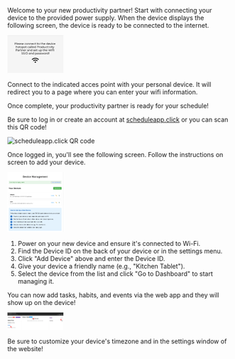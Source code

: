 Welcome to your new productivity partner!
Start with connecting your device to the provided power supply.
When the device displays the following screen, the device is ready to be connected to the internet.

<img src="wifiConnect.png" alt="wifi connection screen" style="width:25%; height:auto;">

Connect to the indicated acces point with your personal device. It will redirect you to a page where you can enter your wifi information.

Once complete, your productivity partner is ready for your schedule!

Be sure to log in or create an account at [scheduleapp.click](scheduleapp.click) or you can scan this QR code! 

<img src="scheduleapp_click.jpg" alt="scheduleapp.click QR code" style="width:25%; height:auto;">

Once logged in, you'll see the following screen. Follow the instructions on screen to add your device. 

<img src="web_devices.png" alt="Device setup on webpage" style="width:25%; height:auto;">

1. Power on your new device and ensure it's connected to Wi-Fi.
2. Find the Device ID on the back of your device or in the settings menu.
3.  Click "Add Device" above and enter the Device ID.
4. Give your device a friendly name (e.g., "Kitchen Tablet").
5.  Select the device from the list and click "Go to Dashboard" to start managing it.

You can now add tasks, habits, and events via the web app and they will show up on the device!

<img src="add.png" alt="add tasks, events, or habits" style="width:25%; height:auto;">

Be sure to customize your device's timezone and in the settings window of the website!
